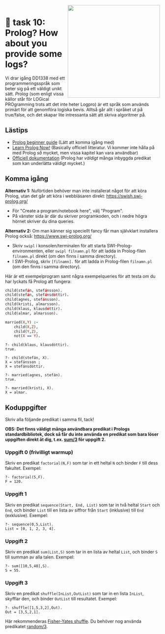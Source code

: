 <img src="https://media1.tenor.com/m/saWRs1C3YccAAAAd/spock-dazzling-display.gif" align="right" width="300" />

# 🍛 task 10: Prolog? How about you provide some logs?

Vi drar igång DD1338 med ett programmeringsspråk som beter sig på ett väldigt unikt sätt. *Prolog* (som enligt vissa källor står för LOGical PROgramming trots att det inte heter Logpro) är ett språk som används primärt för att genomföra logiska bevis. Alltså går allt i språket ut på true/false, och det skapar lite intressanta sätt att skriva algoritmer på.

## Lästips

- [Prolog beginner guide](https://github.com/aychtang/prolog-beginner-guide) (Lätt att komma igång med)
- [Learn Prolog Now!](https://lpn.swi-prolog.org/lpnpage.php?pageid=online) (Basically officiell litteratur. Vi kommer inte hålla på med Prolog *så* mycket, men vissa kapitel kan vara användbar)
- [Officiell dokumentation](https://www.swi-prolog.org/search?for=) (Prolog har *väldigt* många inbyggda predikat som kan underlätta väldigt mycket.)

## Komma igång

**Alternativ 1:** Nuförtiden behöver man inte installerat något för att köra Prolog, utan det går att köra i webbläsaren direkt: https://swish.swi-prolog.org/

- För "Create a program/notebook here", välj "Program".
- På vänster sida är där du skriver programkoden, och i nedre högra hörnet skriver du dina queries.

**Alternativ 2:** Om man känner sig speciellt fancy får man självklart installera Prolog också: https://www.swi-prolog.org/

- Skriv `swipl` i konsolen/terminalen för att starta SWI-Prolog-environmenten, eller `swipl filnamn.pl` för att ladda in Prolog-filen `filnamn.pl` direkt (om den finns i samma directory).
- I SWI-Prolog, skriv `[filnamn].` för att ladda in Prolog-filen `filnamn.pl` (om den finns i samma directory).

Här är ett exempelprogram samt några exempelqueries för att testa om du har lyckats få Prolog att fungera:

```prolog
child(stefán, stefánsson).
child(stefán, stefánsdóttir).
child(agnes, stefánsson).
child(kristi, almarsson).
child(klaus, klausdóttir).
child(almar, almarsson).

married(X,Y) :-
    child(X,Z),
    child(Y,Z),
    not(X == Y).
```

```
?- child(klaus, klausdóttir).
true.

?- child(stefán, X).
X = stefánsson ;
X = stefánsdóttir.

?- married(agnes, stefán).
true.

?- married(kristi, X).
X = almar.
```

## Koduppgifter

Skriv alla följande predikat i samma fil, tack!

**OBS: Det finns väldigt många användbara predikat i Prologs standardbibliotek, dock så får du inte använda en predikat som bara löser uppgiften direkt åt dig, t.ex. 
[sum/3](https://www.swi-prolog.org/pldoc/doc_for?object=sum/3) för uppgift 2.**

### Uppgift 0 (frivilligt warmup)

Skriv en predikat `factorial(N,F)` som tar in ett heltal `N` och binder `F` till dess fakultet. Exempel:
```
?- factorial(5,F).
F = 120.
```

### Uppgift 1

Skriv en predikat `sequence(Start, End, List)` som tar in två heltal `Start` och `End`, och binder `List` till en lista av siffror från `Start` (inklusive) till `End` (exklusive). Exempel:
```
?- sequence(0,5,List).
List = [0, 1, 2, 3, 4].
```

### Uppgift 2

Skriv en predikat `sum(List,S)` som tar in en lista av heltal `List`, och binder `S` till summan av alla talen. Exempel:
```
?- sum([10,5,40],S).
S = 55.
```

### Uppgift 3

Skriv en predikat `shuffle(InList,OutList)` som tar in en lista `InList`, skyfflar den, och binder `OutList` till resultatet. Exempel:
```
?- shuffle([1,5,3,2],Out).
Out = [3,5,2,1].
```
Här rekommenderas [Fisher-Yates shuffle](https://en.wikipedia.org/wiki/Fisher%E2%80%93Yates_shuffle). Du behöver nog använda predikatet [random/3](https://www.swi-prolog.org/pldoc/man?predicate=random/3).